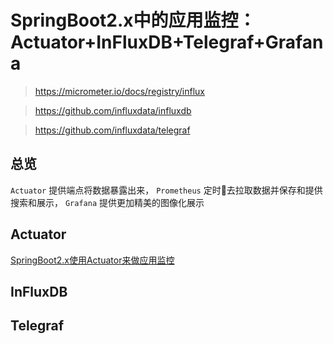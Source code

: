 # SpringBoot2.x中的应用监控：Actuator+InFluxDB+Telegraf+Grafana

> https://micrometer.io/docs/registry/influx

> https://github.com/influxdata/influxdb

> https://github.com/influxdata/telegraf

## 总览

`Actuator` 提供端点将数据暴露出来， `Prometheus` 定时去拉取数据并保存和提供搜索和展示， `Grafana` 提供更加精美的图像化展示

## Actuator

[SpringBoot2.x使用Actuator来做应用监控](https://blog.csdn.net/myherux/article/details/80670557)

## InFluxDB



## Telegraf